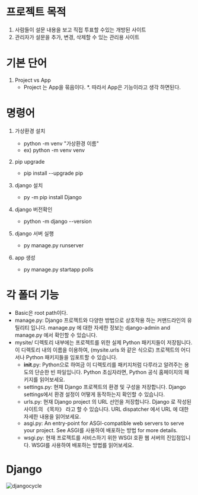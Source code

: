 # 프로젝트 목적

1. 사람들이 설문 내용을 보고 직접 투표할 수있는 개방된 사이트
2. 관리자가 설문을 추가, 변경, 삭제할 수 있는 관리용 사이트

# 기본 단어
1. Project vs App
    * Project 는 App을 묶음이다.
    *. 따라서 App은 기능이라고 생각 하면된다.

# 명령어

1. 가상환경 설치
    * python -m venv "가상환경 이름"
    * ex) python -m venv venv
1. pip upgrade
    * pip install --upgrade pip

1. django 설치
    * py -m pip install Django

1. django 버전확인
    * python -m django --version

1. django 서버 실행
    * py manage.py runserver

1. app 생성
    * py manage.py startapp polls

# 각 폴더 기능
* Basic은 root path이다. 
* manage.py: Django 프로젝트와 다양한 방법으로 상호작용 하는 커맨드라인의 유틸리티 입니다. manage.py 에 대한 자세한 정보는 django-admin and manage.py 에서 확인할 수 있습니다.
* mysite/ 디렉토리 내부에는 프로젝트를 위한 실제 Python 패키지들이 저장됩니다. 이 디렉토리 내의 이름을 이용하여, (mysite.urls 와 같은 식으로) 프로젝트의 어디서나 Python 패키지들을 임포트할 수 있습니다.
    * __init__.py: Python으로 하여금 이 디렉토리를 패키지처럼 다루라고 알려주는 용도의 단순한 빈 파일입니다. Python 초심자라면, Python 공식 홈페이지의 패키지를 읽어보세요.
    * settings.py: 현재 Django 프로젝트의 환경 및 구성을 저장합니다. Django settings에서 환경 설정이 어떻게 동작하는지 확인할 수 있습니다.
    * urls.py: 현재 Django project 의 URL 선언을 저장합니다. Django 로 작성된 사이트의 《목차》 라고 할 수 있습니다. URL dispatcher 에서 URL 에 대한 자세한 내용을 읽어보세요.
    * asgi.py: An entry-point for ASGI-compatible web servers to serve your project. See ASGI를 사용하여 배포하는 방법 for more details.
    * wsgi.py: 현재 프로젝트를 서비스하기 위한 WSGI 호환 웹 서버의 진입점입니다. WSGI를 사용하여 배포하는 방법를 읽어보세요.

# Django 

![djangocycle](https://user-images.githubusercontent.com/26734934/138220855-bb934e58-cd82-4e3b-9839-824d93108a23.jpg)

